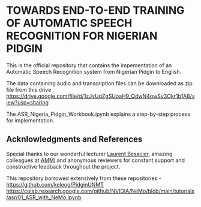 # TOWARDS END-TO-END TRAINING OF AUTOMATIC SPEECH RECOGNITION FOR NIGERIAN PIDGIN

This is the official repository that contains the impementation of an Automatic Speech Recognition system from Nigerian Pidgin to English.


The data containing audio and transcription files can be downloaded as zip file from this drive https://drive.google.com/file/d/1zJvUdZgSUoaH9_QdwN4qwSv3Okr1b1A8/view?usp=sharing

The ASR_Nigeria_Pidgin_Workbook.ipynb explains a step-by-step process for implementation.


## Acknlowledgments and References

Special thanks to our wonderful lecturer [Laurent Besacier](https://scholar.google.com/citations?user=Uu-ivVwAAAAJ&hl=fr), amazing colleagues at [AMMI](https://aimsammi.org/) and anonymous reviewers for constant support and constructive feedback throughout the project. 

This repository borrowed extensively from these repositories - https://github.com/keleog/PidginUNMT https://colab.research.google.com/github/NVIDIA/NeMo/blob/main/tutorials/asr/01_ASR_with_NeMo.ipynb

